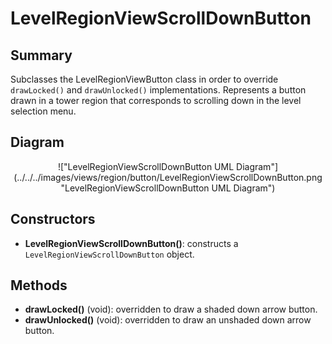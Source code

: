 # LevelRegionViewScrollDownButton

## Summary
Subclasses the LevelRegionViewButton class in order to override `drawLocked()` and `drawUnlocked()` implementations.
Represents a button drawn in a tower region that corresponds to scrolling down in the level selection menu.

## Diagram
<center>
!["LevelRegionViewScrollDownButton UML Diagram"](../../../images/views/region/button/LevelRegionViewScrollDownButton.png "LevelRegionViewScrollDownButton UML Diagram")
</center>

## Constructors
* **LevelRegionViewScrollDownButton()**: constructs a `LevelRegionViewScrollDownButton` object.

## Methods
* **drawLocked()** (void): overridden to draw a shaded down arrow button.
* **drawUnlocked()** (void): overridden to draw an unshaded down arrow button.
